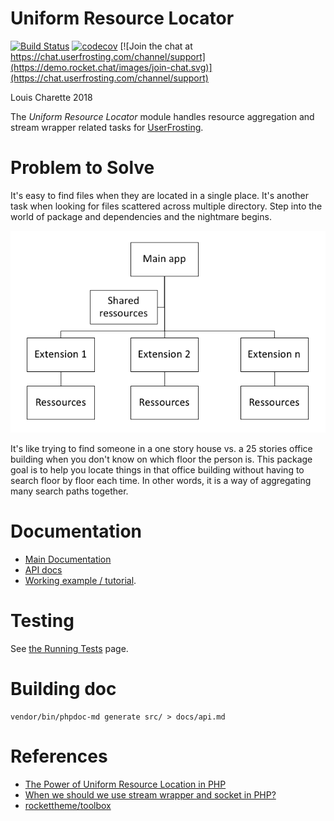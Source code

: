 # Uniform Resource Locator

[![Build Status](https://travis-ci.org/userfrosting/UniformResourceLocator.svg?branch=master)](https://travis-ci.org/userfrosting/UniformResourceLocator) [![codecov](https://codecov.io/gh/userfrosting/UniformResourceLocator/branch/master/graph/badge.svg)](https://codecov.io/gh/userfrosting/UniformResourceLocator)
[![Join the chat at https://chat.userfrosting.com/channel/support](https://demo.rocket.chat/images/join-chat.svg)](https://chat.userfrosting.com/channel/support)

Louis Charette 2018

The _Uniform Resource Locator_ module handles resource aggregation and stream wrapper related tasks for [UserFrosting](https://github.com/userfrosting/UserFrosting).

# Problem to Solve

It's easy to find files when they are located in a single place. It's another task when looking for files scattered across multiple directory. Step into the world of package and dependencies and the nightmare begins.

![](images/Graph.png)

It's like trying to find someone in a one story house vs. a 25 stories office building when you don't know on which floor the person is. This package goal is to help you locate things in that office building without having to search floor by floor each time. In other words, it is a way of aggregating many search paths together.

# Documentation

* [Main Documentation](docs/)
* [API docs](docs/api.md)
* [Working example / tutorial](docs/Example.md).

# Testing

See [the Running Tests](docs/RUNNING_TESTS.md) page.

# Building doc

```
vendor/bin/phpdoc-md generate src/ > docs/api.md
```

# References

- [The Power of Uniform Resource Location in PHP](https://web.archive.org/web/20131116092917/http://webmozarts.com/2013/06/19/the-power-of-uniform-resource-location-in-php/)
- [When we should we use stream wrapper and socket in PHP?](https://stackoverflow.com/questions/11222498/when-we-should-we-use-stream-wrapper-and-socket-in-php)
- [rockettheme/toolbox](https://github.com/rockettheme/toolbox)
